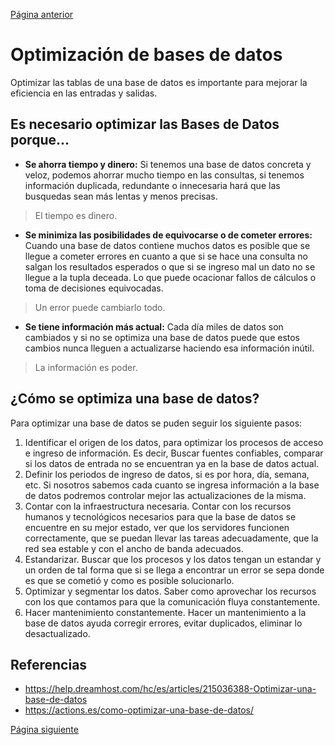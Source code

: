 [Página anterior](Consultas_SQL.md)  

# Optimización de bases de datos  

Optimizar las tablas de una base de datos es importante para mejorar la eficiencia en las entradas y salidas. 

## Es necesario optimizar las Bases de Datos porque...

- **Se ahorra tiempo y dinero:** Si tenemos una base de datos concreta y veloz, podemos ahorrar mucho tiempo en las consultas, si tenemos información duplicada, redundante o innecesaria hará que las busquedas sean más lentas y menos precisas.  
> El tiempo es dinero.

- **Se minimiza las posibilidades de equivocarse o de cometer errores:** Cuando una base de datos contiene muchos datos es posible que se llegue a cometer errores en cuanto a que si se hace una consulta no salgan los resultados esperados o que si se ingreso mal un dato no se llegue a la tupla deceada. Lo que puede ocacionar fallos de cálculos o toma de decisiones equivocadas.  
> Un error puede cambiarlo todo.

- **Se tiene información más actual:** Cada día miles de datos son cambiados y si no se optimiza una base de datos puede que estos cambios nunca lleguen a actualizarse haciendo esa información inútil. 
> La información es poder.

## ¿Cómo se optimiza una base de datos?  

Para optimizar una base de datos se puden seguir los siguiente pasos:

1. Identificar el origen de los datos, para optimizar los procesos de acceso e ingreso de información. Es decir, Buscar fuentes confiables, comparar si los datos de entrada no se encuentran ya en la base de datos actual.
2. Definir los periodos de ingreso de datos, si es por hora, día, semana, etc. Si nosotros sabemos cada cuanto se ingresa información a la base de datos podremos controlar mejor las actualizaciones de la misma.
3. Contar con la infraestructura necesaria. Contar con los recursos humanos y tecnológicos necesarios para que la base de datos se encuentre en su mejor estado, ver que los servidores funcionen correctamente, que se puedan llevar las tareas adecuadamente, que la red sea estable y con el ancho de banda adecuados.
4. Estandarizar. Buscar que los procesos y los datos tengan un estandar y un orden de tal forma que si se llega a encontrar un error se sepa donde es que se cometió y como es posible solucionarlo.
5. Optimizar y segmentar los datos. Saber como aprovechar los recursos con los que contamos para que la comunicación fluya constantemente.
6. Hacer mantenimiento constantemente. Hacer un mantenimiento a la base de datos ayuda corregir errores, evitar duplicados, eliminar lo desactualizado.

## Referencias

* https://help.dreamhost.com/hc/es/articles/215036388-Optimizar-una-base-de-datos
* https://actions.es/como-optimizar-una-base-de-datos/


[Página siguiente](Integracion_SQL.md)